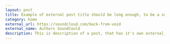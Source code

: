 ```yaml
---
layout: post
title: Example of external post title should be long enough, to be a small description as well, as just a regular title
category: home
external_url: https://soundcloud.com/back-from-void
external_name: Authors SoundCould
description: This is description of a post, that has it's own external_url property. It will appear in the page of it's category with the description or excerpt shown. Clicking each of them will redirect to the external url.
---
```

